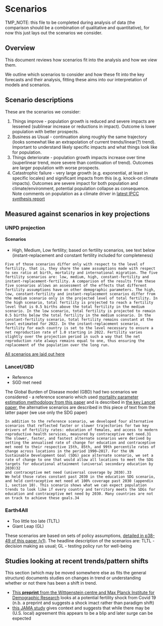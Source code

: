 # Scenarios

TMP_NOTE: this file to be completed during analysis of data (the comparison should be a combination of qualitative and quantitative), for now this just lays out the scenarios we consider.

## Overview

This document reviews how scenarios fit into the analysis and how we view them.

We outline which scenarios to consider and how these fit into the key forecasts and their analysis, fitting these aims into our interpretation of models and scenarios.

## Scenario descriptions

These are the scenarios we consider:

1. Things improve - population growth is reduced and severe impacts are lessened (sublinear increase or reductions in impact). Outcome is lower population with better prospects.
2. Business as Usual - continuation along roughly the same trajectory (looks somewhat like an extrapolation of current trends/linear(?) trend). Important to understand likely specific impacts and what things look like for population.
3. Things deteriorate - population growth impacts increase over time (superlinear trend, more severe than continuation of trend). Outcomes are larger population with worse prospects.
4. Catastrophic failure - very large growth (e.g. exponential, at least in specific locales) and significant impacts from this (e.g. knock-on climate impacts). Outcomes are severe impact for both population and climate/environment, potential population collapse as consequence. Note comments on population as a climate driver in [latest IPCC synthesis report](https://www.ipcc.ch/report/ar6/syr/downloads/report/IPCC_AR6_SYR_LongerReport.pdf)

## Measured against scenarios in key projections

### UNPD projection

#### Scenarios

- High, Medium, Low fertility; based on fertility scenarios, see text below (instant-replacement and constant fertility included for completeness)
```
Five of those scenarios differ only with respect to the level of fertility, that is, they share the same assumptions made with respect to sex ratio at birth, mortality and international migration. The five fertility scenarios are: low, medium, high, constant-fertility and instant-replacement-fertility. A comparison of the results from these five scenarios allows an assessment of the effects that different fertility assumptions have on other demographic parameters. The high, low, constant-fertility and instant-replacement scenarios differ from the medium scenario only in the projected level of total fertility. In the high scenario, total fertility is projected to reach a fertility level that is 0.5 births above the total fertility in the medium scenario. In the low scenario, total fertility is projected to remain 0.5 births below the total fertility in the medium scenario. In the constant-fertility scenario, total fertility remains constant at the level estimated for 2022. In the instant-replacement scenario, fertility for each country is set to the level necessary to ensure a net reproduction rate of 1.0 starting in 2022. Fertility varies slightly over the projection period in such a way that the net reproduction rate always remains equal to one, thus ensuring the replacement of the population over the long run. 
```

[All scenarios are laid out here](https://population.un.org/wpp/DefinitionOfProjectionScenarios)


### Lancet/GBD

- Reference
- SGD met need

The Global Burden of Disease model (GBD) had two scenarios we considered - a reference scenario which used [mortality parameter estimation methodology from this paper](https://www.thelancet.com/journals/lancet/article/PIIS0140-6736%2818%2931694-5/fulltext) and is described in [the key Lancet paper](https://www.thelancet.com/journals/lancet/article/PIIS0140-6736%2820%2930677-2/fulltext), the alternative scenarios are described in this piece of text from the latter paper (we use only the SDG paper)

```
In addition to the reference scenario, we developed four alternative scenarios that reflected faster or slower trajectories for two key drivers of fertility rates: education of females, and access to modern reproductive health services, measured by contraceptive met need.31
The slower, faster, and fastest alternate scenarios were derived by setting the annualised rate of change for education and contraceptive met need to their respective 15th, 85th, and 99th percentile rates of change across locations in the period 1990–2017. For the UN Sustainable Development Goal (SDG) pace alternate scenario, we set a rate of change to one that would allow all locations to meet the SDG targets for educational attainment (universal secondary education by 2030)32
and contraceptive met need (universal coverage by 2030).33
We held those rates constant past 2030 in the education SDG scenario, and held contraceptive met need at 100% coverage past 2030 (appendix 1, section 10). This scenario shows what we can expect population trends to look like if every country and territory meets the SDGs for education and contraceptive met need by 2030. Many countries are not on track to achieve these goals.34
```


### Earth4All

- Too little too late (TLTL)
- Giant Leap (GL)

These scenarios are based on sets of policy assumptions, [detailed in p38-49 of this paper (v1)](https://eartharxiv.org/repository/view/5111/). The headline description of the scenarios are: TLTL - decision making as usual; GL - testing policy run for well-being



## Studies looking at recent trends/pattern shifts

This section (which may be moved somewhere else as fits the general structure) documents studies on changes in trend or understanding whether or not there has been a shift in trend.

- [This **preprint** from the Wittgenstein centre and Max Planck Institute for Demographic Research](https://osf.io/preprints/socarxiv/mvy62) looks at a potential fertility shock from Covid 19 (n.b. a preprint and suggests a shock imact rather than paradigm shift)
- [this JAMA study](https://pubmed.ncbi.nlm.nih.gov/34081139/) gives context and suggests that while there may be (U.S. local) agreement this appears to be a blip and later surge can be expected
